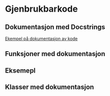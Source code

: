 # Gjenbrukbarkode

## Dokumentasjon med Docstrings


[Ekempel på dokumentasjon av kode](../../Problemlosning/Arv/skolesystem_arv.py)

## Funksjoner med dokumentasjon 

## Eksemepl

## Klasser med dokumentasjon
